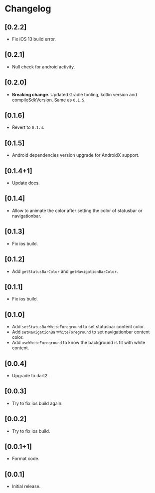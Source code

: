 # Changelog

## [0.2.2]

* Fix iOS 13 build error.

## [0.2.1]

* Null check for android activity.

## [0.2.0]

* **Breaking change**. Updated Gradle tooling, kotlin version and compileSdkVersion. Same as `0.1.5`.

## [0.1.6]

* Revert to `0.1.4`.

## [0.1.5]

* Android dependencies version upgrade for AndroidX support.

## [0.1.4+1]

* Update docs.

## [0.1.4]

* Allow to animate the color after setting the color of statusbar or navigationbar.

## [0.1.3]

* Fix ios build.

## [0.1.2]

* Add `getStatusBarColor` and `getNavigationBarColor`.

## [0.1.1]

* Fix ios build.

## [0.1.0]

* Add `setStatusBarWhiteForeground` to set statusbar content color.
* Add `setNavigationBarWhiteForeground` to set navigationbar content color.
* Add `useWhiteForeground` to know the background is fit with white content.

## [0.0.4]

* Upgrade to dart2.

## [0.0.3]

* Try to fix ios build again.

## [0.0.2]

* Try to fix ios build.

## [0.0.1+1]

* Format code.

## [0.0.1]

* Initial release.
